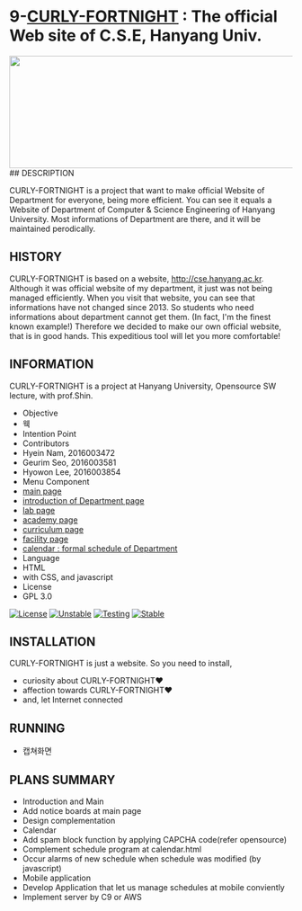 9-[CURLY-FORTNIGHT](https://github.com/namhyein/CURLY-FORTNIGHT)  :   The official Web site of C.S.E, Hanyang Univ.
===============================================================
<img src="http://postfiles4.naver.net/MjAxNjExMTZfMTMy/MDAxNDc5MjU3OTEyMzg0.-2uzsAd8seTEdC0fAdsfzTK5YcNloGA497zpEAl3NuMg.1XdNfustDDvzwg2zwjWaN084OW01-axqyOVpx2TCO_og.PNG.skgpdls11/%EC%8A%A4%ED%81%AC%EB%A6%B0%EC%83%B7_2016-11-16_%EC%98%A4%EC%A0%84_9.56.50.png?type=w3" height="200" width="530">
## DESCRIPTION

CURLY-FORTNIGHT is a project that want to make official Website of Department for everyone, being more efficient.
You can see it equals a Website of Department of Computer & Science Engineering of Hanyang University.
Most informations of Department are there, and it will be maintained perodically.

## HISTORY

CURLY-FORTNIGHT is based on a website, http://cse.hanyang.ac.kr. Although it was official website of my department, it just was not being managed efficiently. 
When you visit that website, you can see that informations have not changed since 2013.
So students who need informations about department cannot get them. (In fact, I'm the finest known example!)
Therefore we decided to make our own official website, that is in good hands.
This expeditious tool will let you more comfortable!


## INFORMATION
CURLY-FORTNIGHT is a project at Hanyang University, Opensource SW lecture, with prof.Shin.

* Objective
 * 웩
* Intention Point
* Contributors
 * Hyein Nam, 2016003472
 * Geurim Seo, 2016003581
 * Hyowon Lee, 2016003854
* Menu Component
 * [main page](https://github.com/namhyein/CURLY-FORTNIGHT/tree/master/main)
 * [introduction of Department page](https://github.com/namhyein/CURLY-FORTNIGHT/tree/master/introduction/src/1_Introduction)
 * [lab page](https://github.com/namhyein/CURLY-FORTNIGHT/tree/master/introduction/src/2_LAB)
 * [academy page](https://github.com/namhyein/CURLY-FORTNIGHT/tree/master/introduction/src/3_academy)
 * [curriculum page](https://github.com/namhyein/CURLY-FORTNIGHT/tree/master/introduction/src/4_Curriculum)
 * [facility page](https://github.com/namhyein/CURLY-FORTNIGHT/tree/master/introduction/src/5_Facility) 
 * [calendar : formal schedule of Department](https://github.com/namhyein/CURLY-FORTNIGHT/tree/master/calendar)
* Language
 * HTML
  * with CSS, and javascript
* License
 * GPL 3.0

[![License](https://img.shields.io/badge/license-GPLv3-green.svg)](http://www.gnu.org/licenses/gpl-3.0.html)
[![Unstable](https://img.shields.io/badge/unstable-2.0a4-red.svg)](https://github.com/Needlworks/Textcube/archive/latest-unstable.zip)
[![Testing](https://img.shields.io/badge/testing-1.10.10-green.svg)](https://github.com/Needlworks/Textcube/archive/latest-testing.zip)
[![Stable](https://img.shields.io/badge/stable-1.10.10-blue.svg)](https://github.com/Needlworks/Textcube/archive/latest-stable.zip)

## INSTALLATION

CURLY-FORTNIGHT is just a website. So you need to install,

* curiosity about CURLY-FORTNIGHT❤
* affection towards CURLY-FORTNIGHT❤
* and, let Internet connected

## RUNNING

* 캡쳐화면

## PLANS SUMMARY

* Introduction and Main
 * Add notice boards at main page
 * Design complementation
* Calendar
 * Add spam block function by applying CAPCHA code(refer opensource)
 * Complement schedule program at calendar.html
 * Occur alarms of new schedule when schedule was modified (by javascript)
* Mobile application
 * Develop Application that let us manage schedules at mobile conviently
* Implement server by C9 or AWS

